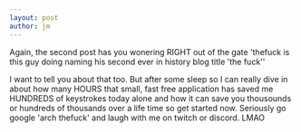 ```yaml
---
layout: post
author: jm
---
```


Again, the second post has you wonering RIGHT out of the gate 'thefuck is this guy doing naming his second ever in history blog title 'the fuck''

I want to tell you about that too. But after some sleep so I can really dive in about how many HOURS that small, fast free application has saved me HUNDREDS of keystrokes today alone and how it can save you thousounds or hundreds of thousands over a life time so get started now. Seriously go google 'arch thefuck' and laugh with me on twitch or discord. LMAO
